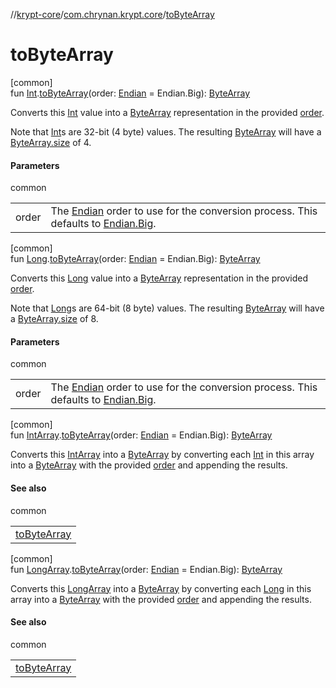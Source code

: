 //[krypt-core](../../index.md)/[com.chrynan.krypt.core](index.md)/[toByteArray](to-byte-array.md)

# toByteArray

[common]\
fun [Int](https://kotlinlang.org/api/latest/jvm/stdlib/kotlin/-int/index.html).[toByteArray](to-byte-array.md)(order: [Endian](-endian/index.md) = Endian.Big): [ByteArray](https://kotlinlang.org/api/latest/jvm/stdlib/kotlin/-byte-array/index.html)

Converts this [Int](https://kotlinlang.org/api/latest/jvm/stdlib/kotlin/-int/index.html) value into a [ByteArray](https://kotlinlang.org/api/latest/jvm/stdlib/kotlin/-byte-array/index.html) representation in the provided [order](to-byte-array.md).

Note that [Int](https://kotlinlang.org/api/latest/jvm/stdlib/kotlin/-int/index.html)s are 32-bit (4 byte) values. The resulting [ByteArray](https://kotlinlang.org/api/latest/jvm/stdlib/kotlin/-byte-array/index.html) will have a [ByteArray.size](https://kotlinlang.org/api/latest/jvm/stdlib/kotlin/-byte-array/size.html) of 4.

#### Parameters

common

| | |
|---|---|
| order | The [Endian](-endian/index.md) order to use for the conversion process. This defaults to [Endian.Big](-endian/-big/index.md). |

[common]\
fun [Long](https://kotlinlang.org/api/latest/jvm/stdlib/kotlin/-long/index.html).[toByteArray](to-byte-array.md)(order: [Endian](-endian/index.md) = Endian.Big): [ByteArray](https://kotlinlang.org/api/latest/jvm/stdlib/kotlin/-byte-array/index.html)

Converts this [Long](https://kotlinlang.org/api/latest/jvm/stdlib/kotlin/-long/index.html) value into a [ByteArray](https://kotlinlang.org/api/latest/jvm/stdlib/kotlin/-byte-array/index.html) representation in the provided [order](to-byte-array.md).

Note that [Long](https://kotlinlang.org/api/latest/jvm/stdlib/kotlin/-long/index.html)s are 64-bit (8 byte) values. The resulting [ByteArray](https://kotlinlang.org/api/latest/jvm/stdlib/kotlin/-byte-array/index.html) will have a [ByteArray.size](https://kotlinlang.org/api/latest/jvm/stdlib/kotlin/-byte-array/size.html) of 8.

#### Parameters

common

| | |
|---|---|
| order | The [Endian](-endian/index.md) order to use for the conversion process. This defaults to [Endian.Big](-endian/-big/index.md). |

[common]\
fun [IntArray](https://kotlinlang.org/api/latest/jvm/stdlib/kotlin/-int-array/index.html).[toByteArray](to-byte-array.md)(order: [Endian](-endian/index.md) = Endian.Big): [ByteArray](https://kotlinlang.org/api/latest/jvm/stdlib/kotlin/-byte-array/index.html)

Converts this [IntArray](https://kotlinlang.org/api/latest/jvm/stdlib/kotlin/-int-array/index.html) into a [ByteArray](https://kotlinlang.org/api/latest/jvm/stdlib/kotlin/-byte-array/index.html) by converting each [Int](https://kotlinlang.org/api/latest/jvm/stdlib/kotlin/-int/index.html) in this array into a [ByteArray](https://kotlinlang.org/api/latest/jvm/stdlib/kotlin/-byte-array/index.html) with the provided [order](to-byte-array.md) and appending the results.

#### See also

common

| |
|---|
| [toByteArray](to-byte-array.md) |

[common]\
fun [LongArray](https://kotlinlang.org/api/latest/jvm/stdlib/kotlin/-long-array/index.html).[toByteArray](to-byte-array.md)(order: [Endian](-endian/index.md) = Endian.Big): [ByteArray](https://kotlinlang.org/api/latest/jvm/stdlib/kotlin/-byte-array/index.html)

Converts this [LongArray](https://kotlinlang.org/api/latest/jvm/stdlib/kotlin/-long-array/index.html) into a [ByteArray](https://kotlinlang.org/api/latest/jvm/stdlib/kotlin/-byte-array/index.html) by converting each [Long](https://kotlinlang.org/api/latest/jvm/stdlib/kotlin/-long/index.html) in this array into a [ByteArray](https://kotlinlang.org/api/latest/jvm/stdlib/kotlin/-byte-array/index.html) with the provided [order](to-byte-array.md) and appending the results.

#### See also

common

| |
|---|
| [toByteArray](to-byte-array.md) |
